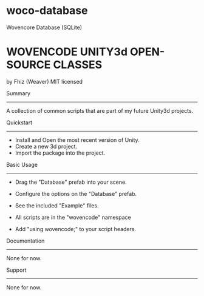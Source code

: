 # woco-database
 Wovencore Database (SQLite)

WOVENCODE UNITY3d OPEN-SOURCE CLASSES
==========================================================================================

by Fhiz (Weaver)
MIT licensed

Summary
- - - - - - - - - - - - - - - - - - - - - - - - - - - - - - - - - - - - - - - - - - - - - 
A collection of common scripts that are part of my future Unity3d projects.

Quickstart
- - - - - - - - - - - - - - - - - - - - - - - - - - - - - - - - - - - - - - - - - - - - - 
* Install and Open the most recent version of Unity.
* Create a new 3d project.
* Import the package into the project.

Basic Usage
- - - - - - - - - - - - - - - - - - - - - - - - - - - - - - - - - - - - - - - - - - - - - 
* Drag the "Database" prefab into your scene.
* Configure the options on the "Database" prefab.
* See the included "Example" files.

* All scripts are in the "wovencode" namespace
* Add "using wovencode;" to your script headers.

Documentation
- - - - - - - - - - - - - - - - - - - - - - - - - - - - - - - - - - - - - - - - - - - - - 
None for now.

Support
- - - - - - - - - - - - - - - - - - - - - - - - - - - - - - - - - - - - - - - - - - - - - 
None for now.